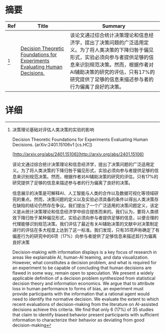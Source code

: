 # 摘要

| Ref | Title | Summary |
| --- | --- | --- |
| [^1] | [Decision Theoretic Foundations for Experiments Evaluating Human Decisions.](http://arxiv.org/abs/2401.15106) | 该论文通过综合统计决策理论和信息经济学，提出了决策问题的广泛适用定义。为了将人类决策的下降归咎于偏见形式，实验必须向参与者提供足够的信息来识别规范决策。然而，根据作者对AI辅助决策的研究的评估，只有17%的研究提供了足够的信息来描述参与者的行为偏离了良好的决策。 |

# 详细

[^1]: 决策理论基础对评估人类决策的实验的影响

    Decision Theoretic Foundations for Experiments Evaluating Human Decisions. (arXiv:2401.15106v1 [cs.HC])

    [http://arxiv.org/abs/2401.15106](http://arxiv.org/abs/2401.15106)

    该论文通过综合统计决策理论和信息经济学，提出了决策问题的广泛适用定义。为了将人类决策的下降归咎于偏见形式，实验必须向参与者提供足够的信息来识别规范决策。然而，根据作者对AI辅助决策的研究的评估，只有17%的研究提供了足够的信息来描述参与者的行为偏离了良好的决策。

    

    信息展示的决策是可解释AI、人工智能与人类的合作以及数据可视化等领域研究的重点。然而，决策问题的定义以及实验必须具备的条件以得出人类决策存在缺陷的结论仍然存在争议。我们提出了一个广泛适用的决策问题定义，该定义是从统计决策理论和信息经济学中综合提炼而来的。我们认为，要将人类绩效下降归咎于某种偏见形式，实验必须向参与者提供足够的信息，以便合理的代理能够识别规范决策。我们评估了最近有关AI辅助决策的文献中对决策制定进行的评估在多大程度上达到了这一标准。我们发现，只有35项声称确定了有偏差行为的研究中的6项（17%）向参与者提供了足够信息来描述其行为偏离良好决策

    Decision-making with information displays is a key focus of research in areas like explainable AI, human-AI teaming, and data visualization. However, what constitutes a decision problem, and what is required for an experiment to be capable of concluding that human decisions are flawed in some way, remain open to speculation. We present a widely applicable definition of a decision problem synthesized from statistical decision theory and information economics. We argue that to attribute loss in human performance to forms of bias, an experiment must provide participants with the information that a rational agent would need to identify the normative decision. We evaluate the extent to which recent evaluations of decision-making from the literature on AI-assisted decisions achieve this criteria. We find that only 6 (17\%) of 35 studies that claim to identify biased behavior present participants with sufficient information to characterize their behavior as deviating from good decision-making
    

